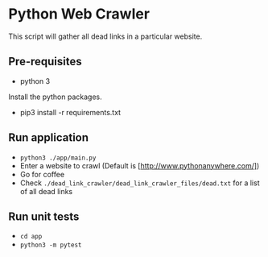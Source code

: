 # Python Web Crawler
This script will gather all dead links in a particular website.

## Pre-requisites
- python 3

Install the python packages.
- pip3 install -r requirements.txt

## Run application
- `python3 ./app/main.py`
- Enter a website to crawl (Default is [http://www.pythonanywhere.com/])
- Go for coffee
- Check `./dead_link_crawler/dead_link_crawler_files/dead.txt` for a list of all dead links

## Run unit tests
- `cd app`
- `python3 -m pytest`